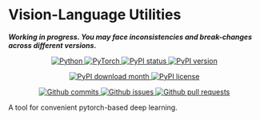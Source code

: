 # Vision-Language Utilities

***Working in progress. You may face inconsistencies and break-changes across different versions.***

<p align="center">
  <a href="https://www.python.org/">
    <image src="https://img.shields.io/badge/python-3670A0?style=for-the-badge&logo=python&logoColor=ffdd54" alt="Python"/>
  </a>
  <a href="https://pytorch.org/">
    <image src="https://img.shields.io/badge/PyTorch-%23EE4C2C.svg?style=for-the-badge&logo=PyTorch&logoColor=white" alt="PyTorch"/>
  </a>
  <a href="https://pypi.python.org/pypi/vlutils/">
    <image src="https://img.shields.io/pypi/status/vlutils.svg?style=for-the-badge&logo=pypi&labelColor=ffdd54" alt="PyPI status"/>
  </a>
  <a href="https://pypi.python.org/pypi/vlutils/">
    <image src="https://img.shields.io/pypi/v/vlutils.svg?style=for-the-badge&logo=pypi&labelColor=ffdd54" alt="PyPI version"/>
  </a>
</p>


<p align="center">
  <a href="https://pypi.python.org/pypi/vlutils/">
    <image src="https://img.shields.io/pypi/dm/vlutils.svg?style=for-the-badge&logo=pypi&labelColor=ffdd54&color=4fa5ec" alt="PyPI download month"/>
  </a>
  <a href="https://pypi.python.org/pypi/vlutils/">
    <image src="https://img.shields.io/pypi/l/vlutils.svg?style=for-the-badge&logo=pypi&labelColor=ffdd54&color=dddddd" alt="PyPI license"/>
  </a>
</p>


<p align="center">
  <a href="https://github.com/VL-Group/vlutils/commits/main">
    <image src="https://img.shields.io/github/commit-activity/m/VL-Group/vlutils?logo=github&style=for-the-badge" alt="Github commits"/>
  </a>
  <a href="https://github.com/VL-Group/vlutils/issues">
    <image src="https://img.shields.io/github/issues/VL-Group/vlutils?logo=github&style=for-the-badge" alt="Github issues"/>
  </a>
  <a href="https://github.com/VL-Group/vlutils/pulls">
    <image src="https://img.shields.io/github/issues-pr/VL-Group/vlutils?logo=github&style=for-the-badge" alt="Github pull requests"/>
  </a>
</p>


A tool for convenient pytorch-based deep learning.
